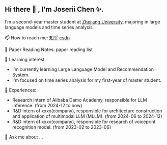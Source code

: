 ## Hi there 👋 , I'm Joserii Chen ✨.
I‘m a second-year master student at [Zhejiang University](https://www.zju.edu.cn/), majoring in large language models and time series analysis.

📫 How to reach me:
[知乎](https://www.zhihu.com/people/a-la-si-jia-mei-you-xue-yu)  [csdn](https://blog.csdn.net/qq_45579784)

📝 Paper Reading Notes: paper reading list

🌱 Learning interest: 
- I’m currently learning Large Language Model and Recommendation System.
- I'm focused on time series analysis for my first-year of master student.

🌾 Experiences:
- Research intern of Alibaba Damo Academy, responsible for LLM inference. (from 2024-12 to now)
- R&D intern of xxxx(company), responsible for architecture construction and application of multimodal LLM (MLLM). (from 2024-06 to 2024-12)
- R&D intern of xxxx(company), responsible for research of voiceprint recognition model. (from 2023-02 to 2023-06)

💬 Ask me about ...
